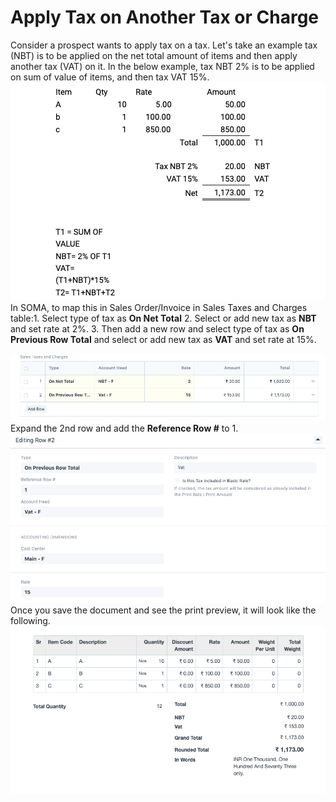
# Apply Tax on Another Tax or Charge


Consider a prospect wants to apply tax on a tax. Let's take an example tax (NBT) is to be applied on the net total amount of items and then apply another tax (VAT) on it. In the below example, tax NBT 2% is to be applied on sum of value of items, and then tax VAT 15%.  
![](/files/jll9vuX.png)  
In SOMA, to map this in Sales Order/Invoice in Sales Taxes and Charges table:1. Select type of tax as **On Net Total**
2. Select or add new tax as **NBT** and set rate at 2%.
3. Then add a new row and select type of tax as **On Previous Row Total** and select or add new tax as **VAT** and set rate at 15%.

  
![](/files/XHtxDLI.png)  
Expand the 2nd row and add the **Reference Row #** to 1.  
![](/files/Bh9Vzqp.png)  
Once you save the document and see the print preview, it will look like the following.  
![](/files/O2NF3ri.png)
